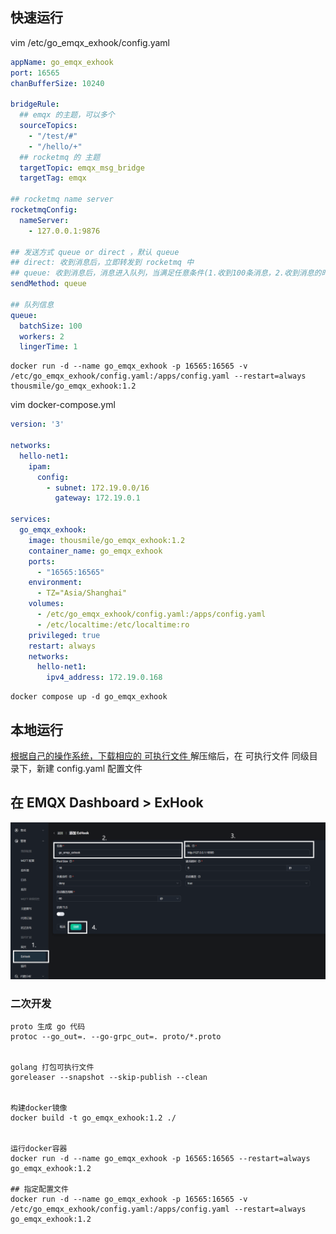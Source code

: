 ## 快速运行

vim /etc/go_emqx_exhook/config.yaml

```yaml
appName: go_emqx_exhook
port: 16565
chanBufferSize: 10240

bridgeRule:
  ## emqx 的主题，可以多个
  sourceTopics:
    - "/test/#"
    - "/hello/+"
  ## rocketmq 的 主题
  targetTopic: emqx_msg_bridge
  targetTag: emqx

## rocketmq name server
rocketmqConfig:
  nameServer:
    - 127.0.0.1:9876

## 发送方式 queue or direct ，默认 queue
## direct: 收到消息后，立即转发到 rocketmq 中
## queue: 收到消息后，消息进入队列，当满足任意条件(1.收到100条消息，2.收到消息的时间大于1秒)，批量转发到 rocketmq。 
sendMethod: queue

## 队列信息
queue:
  batchSize: 100
  workers: 2
  lingerTime: 1

```

```shell
docker run -d --name go_emqx_exhook -p 16565:16565 -v /etc/go_emqx_exhook/config.yaml:/apps/config.yaml --restart=always thousmile/go_emqx_exhook:1.2
```

vim docker-compose.yml

```yaml
version: '3'

networks:
  hello-net1:
    ipam:
      config:
        - subnet: 172.19.0.0/16
          gateway: 172.19.0.1

services:
  go_emqx_exhook:
    image: thousmile/go_emqx_exhook:1.2
    container_name: go_emqx_exhook
    ports:
      - "16565:16565"
    environment:
      - TZ="Asia/Shanghai"
    volumes:
      - /etc/go_emqx_exhook/config.yaml:/apps/config.yaml
      - /etc/localtime:/etc/localtime:ro
    privileged: true
    restart: always
    networks:
      hello-net1:
        ipv4_address: 172.19.0.168

```

```shell
docker compose up -d go_emqx_exhook
```

## 本地运行

[根据自己的操作系统，下载相应的 可执行文件 ](https://github.com/thousmile/go_emqx_exhook/releases)
解压缩后，在 可执行文件 同级目录下，新建 config.yaml 配置文件

## 在 EMQX Dashboard > ExHook

![](./images/20230728154744.png)

### 二次开发

```shell
proto 生成 go 代码
protoc --go_out=. --go-grpc_out=. proto/*.proto


golang 打包可执行文件
goreleaser --snapshot --skip-publish --clean


构建docker镜像
docker build -t go_emqx_exhook:1.2 ./


运行docker容器
docker run -d --name go_emqx_exhook -p 16565:16565 --restart=always go_emqx_exhook:1.2

## 指定配置文件
docker run -d --name go_emqx_exhook -p 16565:16565 -v /etc/go_emqx_exhook/config.yaml:/apps/config.yaml --restart=always go_emqx_exhook:1.2

```
